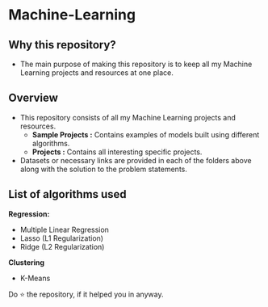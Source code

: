 # Machine-Learning


## Why this repository?
  - The main purpose of making this repository is to keep all my Machine Learning projects and resources at one place.

## Overview
  - This repository consists of all my Machine Learning projects and resources.
    - **Sample Projects :** Contains examples of models built using different algorithms.
    - **Projects :** Contains all interesting specific projects.
  - Datasets or necessary links are provided in each of the folders above along with the solution to the problem statements.

## List of algorithms used

**Regression:**
  - Multiple Linear Regression
  - Lasso (L1 Regularization)
  - Ridge (L2 Regularization)

**Clustering**
  - K-Means

Do :star: the repository, if it helped you in anyway.
